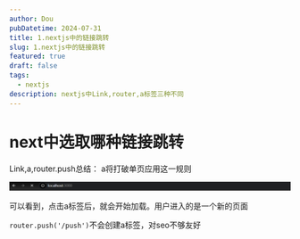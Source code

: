 ```yaml
---
author: Dou
pubDatetime: 2024-07-31
title: 1.nextjs中的链接跳转
slug: 1.nextjs中的链接跳转
featured: true
draft: false
tags:
  - nextjs
description: nextjs中Link,router,a标签三种不同
---
```


# next中选取哪种链接跳转

Link,a,router.push总结： a将打破单页应用这一规则

![a tag.png](https://github.com/Dou-D/dou-photos/blob/master/a%20tag.png?raw=true)

可以看到，点击a标签后，就会开始加载。用户进入的是一个新的页面

`router.push('/push')`不会创建a标签，对seo不够友好
